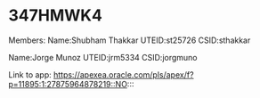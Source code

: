 # 347HMWK4

Members:
Name:Shubham Thakkar
UTEID:st25726
CSID:sthakkar

Name:Jorge Munoz
UTEID:jrm5334
CSID:jorgmuno

Link to app: https://apexea.oracle.com/pls/apex/f?p=11895:1:27875964878219::NO:::
